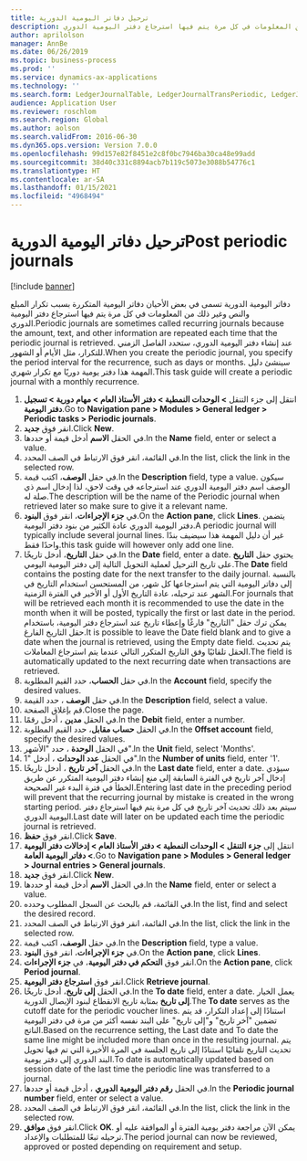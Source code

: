 ```yaml
---
title: ترحيل دفاتر اليومية الدورية
description: دفاتر اليومية الدورية تسمى في بعض الأحيان دفاتر اليومية المتكررة بسبب تكرار المبلع والنص وغير ذلك من المعلومات في كل مرة يتم فيها استرجاع دفتر اليومية الدوري.
author: aprilolson
manager: AnnBe
ms.date: 06/26/2019
ms.topic: business-process
ms.prod: ''
ms.service: dynamics-ax-applications
ms.technology: ''
ms.search.form: LedgerJournalTable, LedgerJournalTransPeriodic, LedgerJournalTransDaily
audience: Application User
ms.reviewer: roschlom
ms.search.region: Global
ms.author: aolson
ms.search.validFrom: 2016-06-30
ms.dyn365.ops.version: Version 7.0.0
ms.openlocfilehash: 99d157e82f8451e2c8f0bc7946ba30ca48e99add
ms.sourcegitcommit: 38d40c331c8894acb7b119c5073e3088b54776c1
ms.translationtype: HT
ms.contentlocale: ar-SA
ms.lasthandoff: 01/15/2021
ms.locfileid: "4968494"
---
```

# <a name="post-periodic-journals"></a><span data-ttu-id="91f42-103">ترحيل دفاتر اليومية الدورية</span><span class="sxs-lookup"><span data-stu-id="91f42-103">Post periodic journals</span></span>

[!include [banner](../../includes/banner.md)]

<span data-ttu-id="91f42-104">دفاتر اليومية الدورية تسمى في بعض الأحيان دفاتر اليومية المتكررة بسبب تكرار المبلع والنص وغير ذلك من المعلومات في كل مرة يتم فيها استرجاع دفتر اليومية الدوري.</span><span class="sxs-lookup"><span data-stu-id="91f42-104">Periodic journals are sometimes called recurring journals because the amount, text, and other information are repeated each time that the periodic journal is retrieved.</span></span> <span data-ttu-id="91f42-105">عند إنشاء دفتر اليومية الدوري، ستحدد الفاصل الزمني للتكرار، مثل الأيام أو الشهور.</span><span class="sxs-lookup"><span data-stu-id="91f42-105">When you create the periodic journal, you specify the period interval for the recurrence, such as days or months.</span></span> <span data-ttu-id="91f42-106">سينشئ دليل المهمة هذا دفتر يومية دوريًا مع تكرار شهري.</span><span class="sxs-lookup"><span data-stu-id="91f42-106">This task guide will create a periodic journal with a monthly recurrence.</span></span>

1. <span data-ttu-id="91f42-107">انتقل إلى جزء التنقل **> الوحدات النمطية > دفتر الأستاذ العام > مهام دورية‬ > تسجيل دفتر اليومية‬**.</span><span class="sxs-lookup"><span data-stu-id="91f42-107">Go to **Navigation pane > Modules > General ledger > Periodic tasks > Periodic journals**.</span></span>
2. <span data-ttu-id="91f42-108">انقر فوق **جديد**.</span><span class="sxs-lookup"><span data-stu-id="91f42-108">Click **New**.</span></span>
3. <span data-ttu-id="91f42-109">في الحقل **الاسم** أدخل قيمة أو حددها.</span><span class="sxs-lookup"><span data-stu-id="91f42-109">In the **Name** field, enter or select a value.</span></span>
4. <span data-ttu-id="91f42-110">في القائمة، انقر فوق الارتباط في الصف المحدد.</span><span class="sxs-lookup"><span data-stu-id="91f42-110">In the list, click the link in the selected row.</span></span>
5. <span data-ttu-id="91f42-111">في حقل **الوصف**، اكتب قيمة.</span><span class="sxs-lookup"><span data-stu-id="91f42-111">In the **Description** field, type a value.</span></span> <span data-ttu-id="91f42-112">سيكون الوصف اسم دفتر اليومية الدوري عند استرجاعه في وقت لاحق، لذا إدخال اسم ذي صلة له.</span><span class="sxs-lookup"><span data-stu-id="91f42-112">The description will be the name of the Periodic journal when retrieved later so make sure to give it a relevant name.</span></span>
6. <span data-ttu-id="91f42-113">في **جزء الإجراءات**، انقر فوق **البنود**.</span><span class="sxs-lookup"><span data-stu-id="91f42-113">On the **Action pane**, click **Lines**.</span></span> <span data-ttu-id="91f42-114">يتضمن دفتر اليومية الدوري عادة الكثير من بنود دفتر اليومية.</span><span class="sxs-lookup"><span data-stu-id="91f42-114">A periodic journal will typically include several journal lines.</span></span> <span data-ttu-id="91f42-115">غير أن دليل المهمة هذا سيضيف بندًا واحدًا فقط.</span><span class="sxs-lookup"><span data-stu-id="91f42-115">this task guide will however only add one line.</span></span>
7. <span data-ttu-id="91f42-116">في حقل **التاريخ**، أدخل تاريخًا.</span><span class="sxs-lookup"><span data-stu-id="91f42-116">In the **Date** field, enter a date.</span></span> <span data-ttu-id="91f42-117">يحتوي حقل **التاريخ** على تاريخ الترحيل لعملية التحويل التالية إلى دفتر اليومية اليومي.</span><span class="sxs-lookup"><span data-stu-id="91f42-117">The **Date** field contains the posting date for the next transfer to the daily journal.</span></span> <span data-ttu-id="91f42-118">بالنسبة إلى دفاتر اليومية التي يتم استرجاعها كل شهر، من المستحسن استخدام التاريخ في الشهر عند ترحيله، عادة التاريخ الأول أو الأخير في الفترة الزمنية.</span><span class="sxs-lookup"><span data-stu-id="91f42-118">For journals that will be retrieved each month it is recommended to use the date in the month when it will be posted, typically the first or last date in the period.</span></span> <span data-ttu-id="91f42-119">يمكن ترك حقل "التاريخ" فارغًا وإعطاء تاريخ عند استرجاع دفتر اليومية، باستخدام حقل التاريخ الفارغ.</span><span class="sxs-lookup"><span data-stu-id="91f42-119">It is possible to leave the Date field blank and to give a date when the journal is retrieved, using the Empty date field.</span></span> <span data-ttu-id="91f42-120">يتم تحديث الحقل تلقائيًا وفق التاريخ المتكرر التالي عندما يتم استرجاع المعاملات.</span><span class="sxs-lookup"><span data-stu-id="91f42-120">The field is automatically updated to the next recurring date when transactions are retrieved.</span></span> 
8. <span data-ttu-id="91f42-121">في حقل **الحساب**، حدد القيم المطلوبة.</span><span class="sxs-lookup"><span data-stu-id="91f42-121">In the **Account** field, specify the desired values.</span></span>
9. <span data-ttu-id="91f42-122">في حقل **الوصف** ، حدد القيمة.</span><span class="sxs-lookup"><span data-stu-id="91f42-122">In the **Description** field, select a value.</span></span>
10. <span data-ttu-id="91f42-123">قم بإغلاق الصفحة.</span><span class="sxs-lookup"><span data-stu-id="91f42-123">Close the page.</span></span>
11. <span data-ttu-id="91f42-124">في الحقل **مدين** ، أدخل رقمًا.</span><span class="sxs-lookup"><span data-stu-id="91f42-124">In the **Debit** field, enter a number.</span></span>
12. <span data-ttu-id="91f42-125">في الحقل **حساب مقابل**، حدد القيم المطلوبة.</span><span class="sxs-lookup"><span data-stu-id="91f42-125">In the **Offset account** field, specify the desired values.</span></span>
13. <span data-ttu-id="91f42-126">في الحقل **الوحدة** ، حدد "الأشهر".</span><span class="sxs-lookup"><span data-stu-id="91f42-126">In the **Unit** field, select 'Months'.</span></span>
14. <span data-ttu-id="91f42-127">في الحقل **عدد الوحدات** ، أدخل "1".</span><span class="sxs-lookup"><span data-stu-id="91f42-127">In the **Number of units** field, enter '1'.</span></span>
15. <span data-ttu-id="91f42-128">في الحقل **آخر تاريخ‬** ، أدخل تاريخًا.</span><span class="sxs-lookup"><span data-stu-id="91f42-128">In the **Last date** field, enter a date.</span></span> <span data-ttu-id="91f42-129">سيؤدي إدخال آخر تاريخ في الفترة السابقة إلى منع إنشاء دفتر اليومية المتكرر عن طريق الخطأ في فترة البدء غير الصحيحة.</span><span class="sxs-lookup"><span data-stu-id="91f42-129">Entering last date in the preceding period will prevent that the recurring journal by mistake is created in the wrong starting period.</span></span> <span data-ttu-id="91f42-130">سيتم بعد ذلك تحديث آخر تاريخ في كل مرة يتم فيها استرجاع دفتر اليومية الدوري.</span><span class="sxs-lookup"><span data-stu-id="91f42-130">Last date will later on be updated each time the periodic journal is retrieved.</span></span> 
16. <span data-ttu-id="91f42-131">انقر فوق **حفظ**.</span><span class="sxs-lookup"><span data-stu-id="91f42-131">Click **Save**.</span></span>
17. <span data-ttu-id="91f42-132">انتقل إلى **جزء التنقل > الوحدات النمطية > دفتر الأستاذ العام > إدخالات دفتر اليومية > دفاتر اليومية العامة‬**.</span><span class="sxs-lookup"><span data-stu-id="91f42-132">Go to **Navigation pane > Modules > General ledger > Journal entries > General journals**.</span></span>
18. <span data-ttu-id="91f42-133">انقر فوق **جديد**.</span><span class="sxs-lookup"><span data-stu-id="91f42-133">Click **New**.</span></span>
19. <span data-ttu-id="91f42-134">في الحقل **الاسم** أدخل قيمة أو حددها.</span><span class="sxs-lookup"><span data-stu-id="91f42-134">In the **Name** field, enter or select a value.</span></span>
20. <span data-ttu-id="91f42-135">في القائمة، قم بالبحث عن السجل المطلوب وحدده.</span><span class="sxs-lookup"><span data-stu-id="91f42-135">In the list, find and select the desired record.</span></span>
21. <span data-ttu-id="91f42-136">في القائمة، انقر فوق الارتباط في الصف المحدد.</span><span class="sxs-lookup"><span data-stu-id="91f42-136">In the list, click the link in the selected row.</span></span>
22. <span data-ttu-id="91f42-137">في حقل **الوصف**، اكتب قيمة.</span><span class="sxs-lookup"><span data-stu-id="91f42-137">In the **Description** field, type a value.</span></span>
23. <span data-ttu-id="91f42-138">في **جزء الإجراءات**، انقر فوق **البنود**.</span><span class="sxs-lookup"><span data-stu-id="91f42-138">On the **Action pane**, click **Lines**.</span></span>
24. <span data-ttu-id="91f42-139">انقر فوق **التحكم في دفتر اليومية‬‬**، في **جزء الإجراءات**.</span><span class="sxs-lookup"><span data-stu-id="91f42-139">On the **Action pane**, click **Period journal**.</span></span>
25. <span data-ttu-id="91f42-140">انقر فوق **استرجاع دفتر اليومية**.</span><span class="sxs-lookup"><span data-stu-id="91f42-140">Click **Retrieve journal**.</span></span>
26. <span data-ttu-id="91f42-141">في الحقل **إلى تاريخ**، أدخل تاريخًا.</span><span class="sxs-lookup"><span data-stu-id="91f42-141">In the **To date** field, enter a date.</span></span> <span data-ttu-id="91f42-142">يعمل الخيار **إلى ‏‏تاريخ** بمثابة تاريخ الانقطاع لبنود الإيصال الدورية.</span><span class="sxs-lookup"><span data-stu-id="91f42-142">The **To date** serves as the cutoff date for the periodic voucher lines.</span></span> <span data-ttu-id="91f42-143">استنادًا إلى إعداد التكرار، قد يتم تضمين "آخر تاريخ" و"إلى تاريخ" على البند نفسه أكثر من مرة في دفتر اليومية الناتج.</span><span class="sxs-lookup"><span data-stu-id="91f42-143">Based on the recurrence setting, the Last date and To date the same line might be included more than once in the resulting journal.</span></span> <span data-ttu-id="91f42-144">يتم تحديث التاريخ تلقائيًا استنادًا إلى تاريخ الجلسة في المرة الأخيرة التي تم فيها تحويل البند الدوري إلى دفتر يومية.</span><span class="sxs-lookup"><span data-stu-id="91f42-144">To date is automatically updated based on  session date of the last time the periodic line was transferred to a journal.</span></span> 
27. <span data-ttu-id="91f42-145">في الحقل **رقم دفتر اليومية الدوري** ، أدخل قيمة أو حددها.</span><span class="sxs-lookup"><span data-stu-id="91f42-145">In the **Periodic journal number** field, enter or select a value.</span></span>
28. <span data-ttu-id="91f42-146">في القائمة، انقر فوق الارتباط في الصف المحدد.</span><span class="sxs-lookup"><span data-stu-id="91f42-146">In the list, click the link in the selected row.</span></span>
29. <span data-ttu-id="91f42-147">انقر فوق **موافق**.</span><span class="sxs-lookup"><span data-stu-id="91f42-147">Click **OK**.</span></span> <span data-ttu-id="91f42-148">يمكن الآن مراجعة دفتر يومية الفترة‬ أو الموافقة عليه أو ترحيله تبعًا للمتطلبات والإعداد.</span><span class="sxs-lookup"><span data-stu-id="91f42-148">The period journal can now be reviewed, approved or posted depending on requirement and setup.</span></span>   
